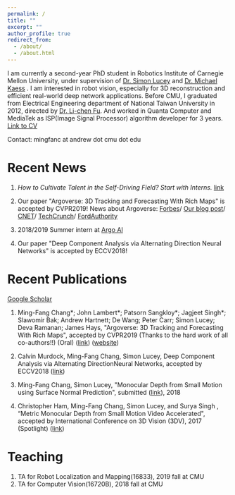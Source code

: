 ```yaml
---
permalink: /
title: ""
excerpt: ""
author_profile: true
redirect_from: 
  - /about/
  - /about.html
---
```


I am currently a second-year PhD student in Robotics Institute of Carnegie Mellon University, under supervision of  <a href="http://ci2cv.net/">Dr. Simon Lucey</a>  and <a href="http://rpl.ri.cmu.edu/">Dr. Michael Kaess</a> . I am interested in robot vision, especially for 3D reconstruction and efficient real-world deep network applications.
Before CMU, I graduated from Electrical Engineering department of National Taiwan University in 2012, directed by <a href="https://www.ntueeacl.com/">Dr. Li-chen Fu</a>.  And worked in Quanta Computer and MediaTek as ISP(Image Signal Processor) algorithm developer for 3 years. <a href="https://drive.google.com/file/d/11TA5F-bOzlIvlShBBTv9dGCgtZm6mWHH/view?usp=sharing">Link to CV </a> 

Contact: mingfanc at andrew dot cmu dot edu

Recent News
======

1. <i>How to Cultivate Talent in the Self-Driving Field? Start with Interns.</i>  <a href="https://medium.com/@ArgoAI/how-to-cultivate-talent-in-the-self-driving-field-start-with-interns-839eedcdb985">link</a> 

2. Our paper "Argoverse: 3D Tracking and Forecasting With Rich Maps" is accepted by CVPR2019! News about Argoverse:
<a href="https://www.forbes.com/sites/samabuelsamid/2019/06/19/argo-ai-and-waymo-release-automated-driving-data-sets/#47bdd8be1d00">Forbes</a>/
<a href="https://medium.com/@ArgoAI/introducing-argoverse-data-and-hd-maps-for-computer-vision-and-machine-learning-research-to-fcf2a072b05">Our blog post</a>/
<a href="https://www.cnet.com/roadshow/news/argo-ai-argoverse-hd-maps-data-free-research/">CNET</a>/
<a href="https://techcrunch.com/2019/06/19/self-driving-car-startup-argo-ai-is-giving-researchers-free-access-to-</i>its-hd-maps/">TechCrunch</a>/
<a href="http://fordauthority.com/2019/06/argo-ai-to-offer-its-hd-maps-to-researchers-for-free/">FordAuthority</a>

3. 2018/2019 Summer intern at <a href="https://www.argo.ai/">Argo AI</a> 
4. Our paper "Deep Component Analysis via Alternating Direction Neural Networks" is accepted by ECCV2018!

Recent Publications
======
<a href="https://scholar.google.com/citations?user=YPCJCQEAAAAJ&hl=en">Google Scholar</a>

1. Ming-Fang Chang\*; John Lambert\*; Patsorn Sangkloy\*; Jagjeet Singh\*; Slawomir Bak; Andrew Hartnett; De Wang; Peter Carr; Simon Lucey; Deva Ramanan; James Hays, "Argoverse: 3D Tracking and Forecasting With Rich Maps", accepted by CVPR2019  (Thanks to the hard work of all co-authors!!) (Oral) (<a href="http://openaccess.thecvf.com/content_CVPR_2019/papers/Chang_Argoverse_3D_Tracking_and_Forecasting_With_Rich_Maps_CVPR_2019_paper.pdf">link</a>) (<a href="https://www.argoverse.org/">website</a>)

2. Calvin Murdock, Ming-Fang Chang, Simon Lucey, Deep Component Analysis via Alternating DirectionNeural Networks, accepted by ECCV2018 (<a href="https://arxiv.org/abs/1803.06407">link</a>)

3. Ming-Fang Chang, Simon Lucey, "Monocular Depth from Small Motion using Surface Normal Prediction", submitted (<a href="https://drive.google.com/file/d/0B7z8asMBafkiVHBpTXY0V0Vja0E/view?usp=sharing">link</a>), 2018

4. Christopher Ham, Ming-Fang Chang, Simon Lucey, and Surya Singh , “Metric Monocular Depth from Small Motion Video Accelerated", accepted by International Conference on 3D Vision (3DV), 2017 (Spotlight) (<a href="http://ci2cv.net/media/papers/3dv_fastdepth.pdf">link</a>)

Teaching
======

1. TA for Robot Localization and Mapping(16833), 2019 fall at CMU
2. TA for Computer Vision(16720B), 2018 fall at CMU


